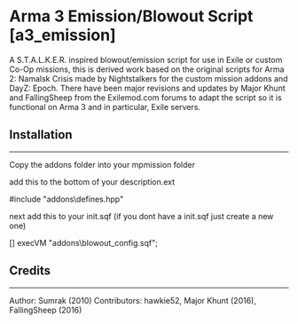 Arma 3 Emission/Blowout Script [a3_emission]
=============
A S.T.A.L.K.E.R. inspired blowout/emission script for use in Exile or custom Co-Op missions, this is derived work based on the original scripts for Arma 2: Namalsk Crisis made by Nightstalkers for the custom mission addons and DayZ: Epoch.
There have been major revisions and updates by Major Khunt and FallingSheep from the Exilemod.com forums to adapt the script so it is functional on Arma 3 and in particular, Exile servers.


## Installation
--------------------------
Copy the addons folder into your mpmission folder

add this to the bottom of your description.ext

#include "addons\defines.hpp"

next add this to your init.sqf
(if you dont have a init.sqf just create a new one)

[] execVM "addons\blowout_config.sqf";


## Credits
--------------------------
Author: Sumrak (2010)
Contributors: hawkie52, Major Khunt (2016), FallingSheep (2016)



